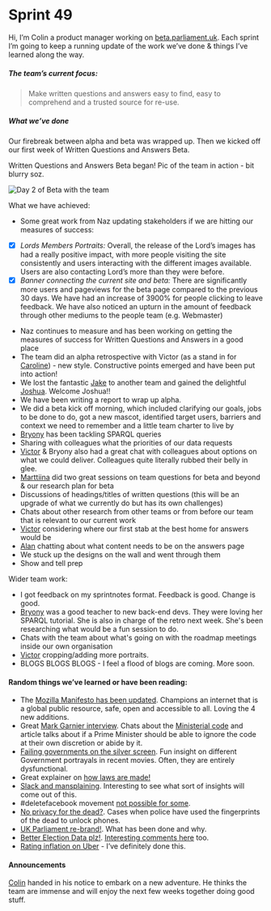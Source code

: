 # Sprint 49

Hi, I’m Colin a product manager working on [beta.parliament.uk](https://beta.parliament.uk/). Each sprint I’m going to keep a running update of the work we’ve done & things I’ve learned along the way.

##### The team’s current focus:
> Make written questions and answers easy to find, easy to comprehend and a trusted source for re-use.

##### What we’ve done
Our firebreak between alpha and beta was wrapped up. Then we kicked off our first week of Written Questions and Answers Beta.

Written Questions and Answers Beta began! Pic of the team in action - bit blurry soz.

![Day 2 of Beta with the team](https://pbs.twimg.com/media/DabmtvUWAAErC1E.jpg:small)

What we have achieved:
* Some great work from Naz updating stakeholders if we are hitting our measures of success:
* [x] *Lords Members Portraits:* Overall, the release of the Lord’s images has had a really positive impact, with more people visiting the site consistently and users interacting with the different images available. Users are also contacting Lord’s more than they were before.
* [x] *Banner connecting the current site and beta:* There are significantly more users and pageviews for the beta page compared to the previous 30 days. We have had an increase of 3900% for people clicking to leave feedback. We have also noticed an upturn in the amount of feedback through other mediums to the people team (e.g. Webmaster)
* Naz continues to measure and has been working on getting the measures of success for Written Questions and Answers in a good place
* The team did an alpha retrospective with Victor (as a stand in for [Caroline](https://twitter.com/carolinekippler)) - new style. Constructive points emerged and have been put into action!
* We lost the fantastic [Jake](https://twitter.com/carboia?lang=en) to another team and gained the delightful [Joshua](https://twitter.com/joshuawaheed?lang=en). Welcome Joshua!!
* We have been writing a report to wrap up alpha.
* We did a beta kick off morning, which included clarifying our goals, jobs to be done to do, got a new mascot, identified target users, barriers and context we need to remember and a little team charter to live by
* [Bryony](https://twitter.com/bryonywatson1?lang=en) has been tackling SPARQL queries
* Sharing with colleagues what the priorities of our data requests
* [Victor](https://twitter.com/_victorhwang?lang=en) & Bryony also had a great chat with colleagues about options on what we could deliver. Colleagues quite literally rubbed their belly in glee.
* [Marttiina](https://twitter.com/marttiinak?lang=en) did two great sessions on team questions for beta and beyond & our research plan for beta
* Discussions of headings/titles of written questions (this will be an upgrade of what we currently do but has its own challenges)
* Chats about other research from other teams or from before our team that is relevant to our current work
* [Victor](https://twitter.com/_victorhwang?lang=en) considering where our first stab at the best home for answers would be
* [Alan](https://twitter.com/alanmayers) chatting about what content needs to be on the answers page
* We stuck up the designs on the wall and went through them
* Show and tell prep

Wider team work:
* I got feedback on my sprintnotes format. Feedback is good. Change is good.
* [Bryony](https://twitter.com/bryonywatson1?lang=en) was a good teacher to new back-end devs. They were loving her SPARQL tutorial. She is also in charge of the retro next week. She's been researching what would be a fun session to do.
* Chats with the team about what's going on with the roadmap meetings inside our own organisation
* [Victor](https://twitter.com/_victorhwang?lang=en) cropping/adding more portraits. 
* BLOGS BLOGS BLOGS - I feel a flood of blogs are coming. More soon.

#### Random things we’ve learned or have been reading:
* The [Mozilla Manifesto has been updated](https://twitter.com/mozilla/status/979359257060524032?s=19). Champions an internet that is a global public resource, safe, open and accessible to all. Loving the 4 new additions.
* Great [Mark Garnier interview](https://www.instituteforgovernment.org.uk/ministers-reflect/person/mark-garnier/). Chats about the [Ministerial code](https://www.instituteforgovernment.org.uk/blog/rising-expectations-ministerial-code?inf_contact_key=4f1696fd3144686d73f59c91092a200cb17aeebdffe7d8a62f5a6431969d0071) and article talks about if a Prime Minister should be able to ignore the code at their own discretion or abide by it.
* [Failing governments on the silver screen](https://apolitical.co/solution_article/why-is-government-in-film-always-so-bad/). Fun insight on different Government portrayals in recent movies. Often, they are entirely dysfunctional.
* Great explainer on [how laws are made!](https://mailchi.mp/078ff75c6420/here-are-the-laws-mps-are-voting-on-this-week-189823?e=dc6e28b9a6) 
* [Slack and mansplaining](https://work.qz.com/1238413/slack-analytics-will-soon-know-if-you-speak-to-men-and-women-differently/). Interesting to see what sort of insights will come out of this.
* #deletefacebook movement [not possible for some](https://freedom-to-tinker.com/2018/03/28/when-the-choice-is-to-delete-facebook-or-buy-a-loaf-of-bread/).
* [No privacy for the dead?](https://www.forbes.com/sites/thomasbrewster/2018/03/22/yes-cops-are-now-opening-iphones-with-dead-peoples-fingerprints/#3ec78a62393e). Cases when police have used the fingerprints of the dead to unlock phones.
* [UK Parliament re-brand!](https://someoneinlondon.com/projects/the-first-visual-identity-for-uk-parliament). What has been done and why.
* [Better Election Data plz!](https://gdstechnology.blog.gov.uk/2018/02/20/help-us-open-up-uk-election-data/). [Interesting comments here](https://github.com/alphagov/open-standards/issues/42) too.
* [Rating inflation on Uber](https://qz.com/1244155/good-luck-leaving-your-uber-driver-less-than-five-stars/) - I’ve definitely done this.

#### Announcements
[Colin](https://twitter.com/colinpattinson?lang=en) handed in his notice to embark on a new adventure. He thinks the team are immense and will enjoy the next few weeks together doing good stuff.
